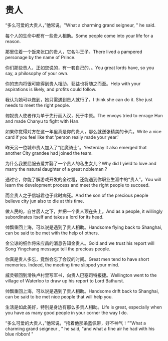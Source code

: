 # 贵人

<p><span class="chinese">“多么可爱的大贵人，”他常说。</span><span class="english">"What a charming grand seigneur, " he said.</span></p>

<p><span class="chinese">每个人的生命中都有一些贵人相助。</span><span class="english">Some people come into your life for a reason.</span></p>

<p><span class="chinese">那里住着一个饭来张口的贵人，它名叫王子。</span><span class="english">There lived a pampered personage by the name of Prince.</span></p>

<p><span class="chinese">你们那些贵人，正如您说的，有一套自己的、。</span><span class="english">You great lords have, so you say, a philosophy of your own.</span></p>

<p><span class="chinese">你的志向将很可能得到贵人相助，获益也将随之而至。</span><span class="english">Help with your aspirations is likely, and profits could follow.</span></p>

<p><span class="chinese">我认为她可以做到，她只需遇到贵人就行了。</span><span class="english">I think she can do it. She just needs to meet the right people.</span></p>

<p><span class="chinese">匈奴贵人使者作为单于先行而入汉，死于中原。</span><span class="english">The envoys tried to enrage Hun and made Chanyu to fight with Han.</span></p>

<p><span class="chinese">如果你觉得对方在这一年里真是你的贵人，那么就送张精美的卡片。</span><span class="english">Write a nice card if you feel like that 'person really made your year.'</span></p>

<p><span class="chinese">昨天另一位城市贵人加入了“红魔骑士”。</span><span class="english">Yesterday it also emerged that another City grandee had joined the team.</span></p>

<p><span class="chinese">为什么我要屈服去爱并娶了一个贵人的私生女儿？</span><span class="english">Why did I yield to love and marry the natural daughter of a great nobleman ?</span></p>

<p><span class="chinese">通过它，你能了解游戏开发的全过程，还能遇到你职业生涯中的“贵人”。</span><span class="english">You will learn the development process and meet the right people to succeed.</span></p>

<p><span class="chinese">而金贵人之子信城君也于此时病死。</span><span class="english">And the son of the precious people believe city jun also to die at this time.</span></p>

<p><span class="chinese">做人民的，自甘居人之下，并把一个贵人顶在头上。</span><span class="english">And as a people, it willingly subordinates itself and takes a lord for its head.</span></p>

<p><span class="chinese">帅飘重回上海，可以说是遇到了贵人相助。</span><span class="english">Handsome flying back to Shanghai, can be said to be met with the help of others.</span></p>

<p><span class="chinese">金公谅的细作将宋应昌的消息告知金贵人。</span><span class="english">Gold and we trust his report will Song Yingchang message tell the precious people.</span></p>

<p><span class="chinese">你真是贵人多忘，竟然会忘了会议的时间。</span><span class="english">Great men tend to have short memories. Indeed, the meeting time slipped your mind.</span></p>

<p><span class="chinese">威灵顿回到滑铁卢村里写军书，向贵人巴塞司特报捷。</span><span class="english">Wellington went to the village of Waterloo to draw up his report to Lord Bathurst.</span></p>

<p><span class="chinese">帅飘重回上海，可以说是遇到了贵人相助。</span><span class="english">Handsome drift back to Shanghai, can be said to be met nice people that will help you.</span></p>

<p><span class="chinese">生活是如此美好，特别是身边有那么多贵人相助。</span><span class="english">Life is great, especially when you have as many good people in your corner the way I do.</span></p>

<p><span class="chinese">“多么可爱的大贵人，”他常说，“挎着他那条蓝佩带，好不神气！”</span><span class="english">"What a charming grand seigneur , " he said, "and what a fine air he had with his blue ribbon! "</span></p>

